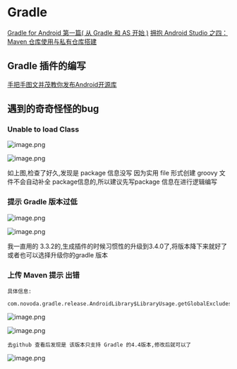 # Gradle

[Gradle for Android 第一篇( 从 Gradle 和 AS 开始 )](https://segmentfault.com/a/1190000004229002)
[拥抱 Android Studio 之四：Maven 仓库使用与私有仓库搭建](http://kvh.io/cn/embrace-android-studio-maven-deploy.html)
## Gradle 插件的编写
[手把手图文并茂教你发布Android开源库](https://blog.csdn.net/hejjunlin/article/details/52452220)

## 遇到的奇奇怪怪的bug

### Unable to load Class

![image.png](https://upload-images.jianshu.io/upload_images/61189-6c18826b13b11a65.png)

![image.png](https://upload-images.jianshu.io/upload_images/61189-a6989c320df04b94.png)

如上图,检查了好久,发现是 package 信息没写
因为实用 file 形式创建 groovy 文件不会自动补全 package信息的,所以建议先写package 信息在进行逻辑编写


### 提示 Gradle 版本过低

![image.png](https://upload-images.jianshu.io/upload_images/61189-72f021adafbc2f2b.png)

![image.png](https://upload-images.jianshu.io/upload_images/61189-cf053f622899d3a6.png)

我一直用的 3.3.2的,生成插件的时候习惯性的升级到3.4.0了,将版本降下来就好了 
或者也可以选择升级你的gradle 版本

### 上传 Maven 提示 出错
    
    具体信息:
        com.novoda.gradle.release.AndroidLibrary$LibraryUsage.getGlobalExcludes()Ljava/util/Set

![image.png](https://upload-images.jianshu.io/upload_images/61189-dfe0cd2221f5fd94.png)

![image.png](https://upload-images.jianshu.io/upload_images/61189-4e899ec4553ac41a.png)

    去github 查看后发现是 该版本只支持 Gradle 的4.4版本,修改后就可以了

![image.png](https://upload-images.jianshu.io/upload_images/61189-f46267d91f8c6e67.png)